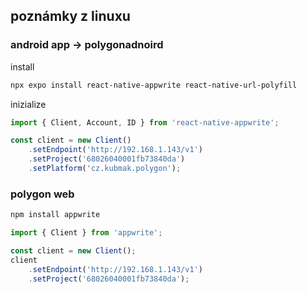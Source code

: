 ## poznámky z linuxu

### android app -> polygonadnoird

install
```bash
npx expo install react-native-appwrite react-native-url-polyfill
```

inizialize
```js
import { Client, Account, ID } from 'react-native-appwrite';

const client = new Client()
    .setEndpoint('http://192.168.1.143/v1')
    .setProject('68026040001fb73840da')
    .setPlatform('cz.kubmak.polygon');
```


### polygon web
```bash
npm install appwrite
```

```js
import { Client } from 'appwrite';

const client = new Client();
client
    .setEndpoint('http://192.168.1.143/v1')
    .setProject('68026040001fb73840da');
```
